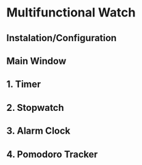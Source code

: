 # Multifunctional Watch


## Instalation/Configuration

## Main Window

## 1. Timer 

## 2. Stopwatch 

## 3. Alarm Clock 

## 4. Pomodoro Tracker 
